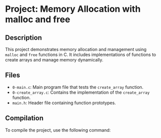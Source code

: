 # Project: Memory Allocation with malloc and free

## Description
This project demonstrates memory allocation and management using `malloc` and `free` functions in C. It includes implementations of functions to create arrays and manage memory dynamically.

## Files
- `0-main.c`: Main program file that tests the `create_array` function.
- `0-create_array.c`: Contains the implementation of the `create_array` function.
- `main.h`: Header file containing function prototypes.

## Compilation
To compile the project, use the following command:

